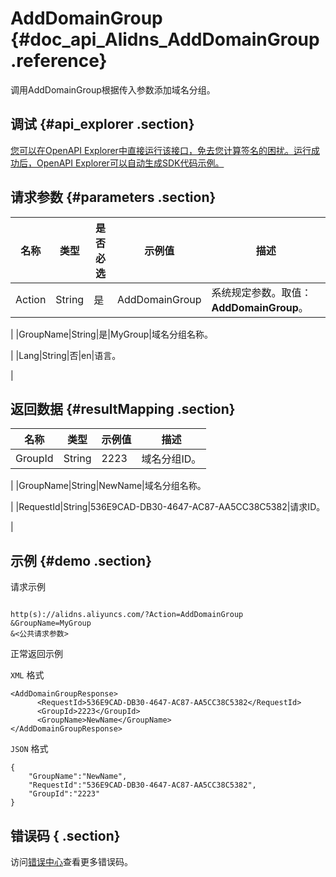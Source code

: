 # AddDomainGroup {#doc_api_Alidns_AddDomainGroup .reference}

调用AddDomainGroup根据传入参数添加域名分组。

## 调试 {#api_explorer .section}

[您可以在OpenAPI Explorer中直接运行该接口，免去您计算签名的困扰。运行成功后，OpenAPI Explorer可以自动生成SDK代码示例。](https://api.aliyun.com/#product=Alidns&api=AddDomainGroup&type=RPC&version=2015-01-09)

## 请求参数 {#parameters .section}

|名称|类型|是否必选|示例值|描述|
|--|--|----|---|--|
|Action|String|是|AddDomainGroup|系统规定参数。取值：**AddDomainGroup**。

 |
|GroupName|String|是|MyGroup|域名分组名称。

 |
|Lang|String|否|en|语言。

 |

## 返回数据 {#resultMapping .section}

|名称|类型|示例值|描述|
|--|--|---|--|
|GroupId|String|2223|域名分组ID。

 |
|GroupName|String|NewName|域名分组名称。

 |
|RequestId|String|536E9CAD-DB30-4647-AC87-AA5CC38C5382|请求ID。

 |

## 示例 {#demo .section}

请求示例

``` {#request_demo}

http(s)://alidns.aliyuncs.com/?Action=AddDomainGroup
&GroupName=MyGroup
&<公共请求参数>

```

正常返回示例

`XML` 格式

``` {#xml_return_success_demo}
<AddDomainGroupResponse>
      <RequestId>536E9CAD-DB30-4647-AC87-AA5CC38C5382</RequestId>
      <GroupId>2223</GroupId>
      <GroupName>NewName</GroupName>
</AddDomainGroupResponse>
```

`JSON` 格式

``` {#json_return_success_demo}
{
	"GroupName":"NewName",
	"RequestId":"536E9CAD-DB30-4647-AC87-AA5CC38C5382",
	"GroupId":"2223"
}
```

## 错误码 { .section}

访问[错误中心](https://error-center.aliyun.com/status/product/Alidns)查看更多错误码。

